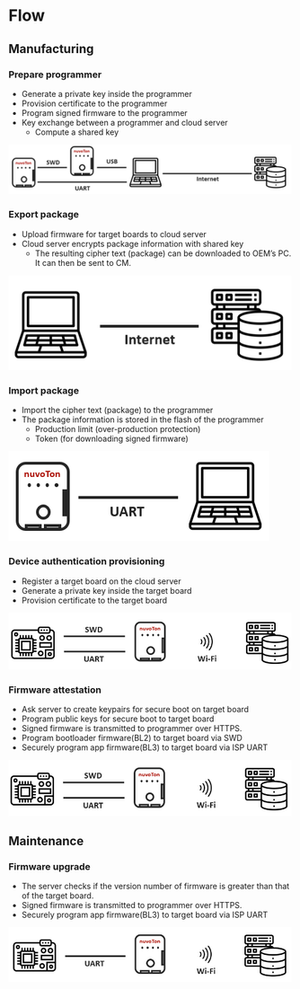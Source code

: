 # Flow

## Manufacturing

### Prepare programmer

* Generate a private key inside the programmer
* Provision certificate to the programmer
* Program signed firmware to the programmer
* Key exchange between a programmer and cloud server
    * Compute a shared key

![prepare-programmer](../imgs/prepare-programmer.png)

### Export package

* Upload firmware for target boards to cloud server
* Cloud server encrypts package information with shared key
    * The resulting cipher text (package) can be downloaded to OEM’s PC.
    It can then be sent to CM.

![export-package](../imgs/export-package.png)

### Import package

* Import the cipher text (package) to the programmer
* The package information is stored in the flash of the programmer
    * Production limit (over-production protection)
    * Token (for downloading signed firmware)

![import-package](../imgs/import-package.png)

### Device authentication provisioning

* Register a target board on the cloud server
* Generate a private key inside the target board
* Provision certificate to the target board

![device-authentication-provisioning](../imgs/device-authentication-provisioning.png)

### Firmware attestation

* Ask server to create keypairs for secure boot on target board
* Program public keys for secure boot to target board
* Signed firmware is transmitted to programmer over HTTPS.
* Program bootloader firmware(BL2) to target board via SWD
* Securely program app firmware(BL3) to target board via ISP UART

![firmware-attestation](../imgs/firmware-attestation.png)

## Maintenance

### Firmware upgrade

* The server checks if the version number of firmware
  is greater than that of the target board.
* Signed firmware is transmitted to programmer over HTTPS.
* Securely program app firmware(BL3) to target board via ISP UART


![firmware-upgrade](../imgs/firmware-upgrade.png)
